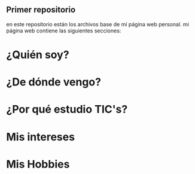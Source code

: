 ## Primer repositorio

en este repositorio están los archivos base de mí página web personal. mi página web contiene las siguientes secciones:

# ¿Quién soy? 
# ¿De dónde vengo? 
# ¿Por qué estudio TIC's? 
# Mis intereses
# Mis Hobbies
